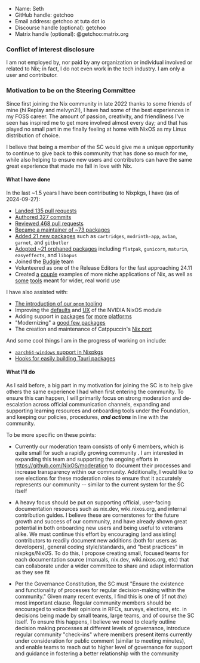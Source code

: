 - Name: Seth
- GitHub handle: getchoo
- Email address: getchoo at tuta dot io
- Discourse handle (optional): getchoo
- Matrix handle (optional): @getchoo:matrix.org

### Conflict of interest disclosure

I am not employed by, nor paid by any organization or individual involved or related to Nix; in fact, I do not even work in the tech industry. I am only a user and contributor.

### Motivation to be on the Steering Committee

Since first joining the Nix community in late 2022 thanks to some friends of mine (hi Replay and melvyn2!), I have had some of the best experiences in my FOSS career. The amount of passion, creativity, and friendliness I've seen has inspired me to get more involved almost every day; and that has played no small part in me finally feeling at home with NixOS as my Linux distribution of choice.

I believe that being a member of the SC would give me a unique opportunity to continue to give back to this community that has done so much for me, while also helping to ensure new users and contributors can have the same great experience that made me fall in love with Nix.

#### What I have done

In the last ~1.5 years I have been contributing to Nixpkgs, I have (as of 2024-09-27):

- [Landed 135 pull requests](https://github.com/NixOS/nixpkgs/pulls?q=is%3Apr+author%3Agetchoo+is%3Amerged+)
- [Authored 327 commits](https://github.com/NixOS/nixpkgs/commits/master/?author=getchoo)
- [Reviewed 468 pull requests](https://github.com/NixOS/nixpkgs/pulls?q=is%3Apr+reviewed-by%3Agetchoo)
- [Became a maintainer of ~73 packages](https://search.nixos.org/packages?channel=unstable&from=0&size=50&buckets=%7B%22package_attr_set%22%3A%5B%5D%2C%22package_license_set%22%3A%5B%5D%2C%22package_maintainers_set%22%3A%5B%22Seth%22%5D%2C%22package_platforms%22%3A%5B%5D%7D&sort=relevance&type=packages&query=+)
- [Added 21 new packages](https://github.com/NixOS/nixpkgs/pulls?q=is%3Apr+author%3Agetchoo+is%3Amerged+init) such as `cartridges`, `modrinth-app`, `av1an`, `garnet`, and `gitbutler`
- [Adopted ~21 orphaned packages](https://github.com/NixOS/nixpkgs/pulls?q=is%3Apr+author%3Agetchoo+is%3Amerged+label%3A%220.kind%3A+package+adoption%22+) including `flatpak`, `gunicorn`, `maturin`, `easyeffects`, and `libopus`
- Joined the [Budgie](https://github.com/NixOS/nixpkgs/blob/51648b2f0bac131d0447a1366e0a6cdafea2b8bf/maintainers/team-list.nix#L100) team
- Volunteered as one of the Release Editors for the fast approaching 24.11
- Created [a](https://github.com/getchoo/nixos-musl-flake) [couple](https://github.com/getchoo/ziggy-with-it) examples of more niche applications of Nix, as well as [some](https://github.com/getchoo/update-npins) [tools](https://github.com/getchoo/procfile-nix) meant for wider, real world use 

I have also assisted with:

- [The introduction of our `pnpm` tooling](https://github.com/NixOS/nixpkgs/pull/290715)
- Improving the [defaults](https://github.com/NixOS/nixpkgs/pull/326369) and [UX](https://github.com/NixOS/nixpkgs/pull/339025) of the NVIDIA NixOS module
- Adding support in [packages](https://github.com/NixOS/nixpkgs/pull/337620) [for](https://github.com/NixOS/nixpkgs/pull/313797) [more](https://github.com/NixOS/nixpkgs/pull/328569) [platforms](https://github.com/NixOS/nixpkgs/pull/246898)
- "Modernizing" a [good few packages](https://github.com/NixOS/nixpkgs/pulls?q=is%3Apr+is%3Amerged+author%3Agetchoo+refactor)
- The creation and maintenance of Catppuccin's [Nix port](https://nix.catppuccin.com)

And some cool things I am in the progress of working on include:

- [`aarch64-windows` support in Nixpkgs](https://github.com/NixOS/nixpkgs/pull/335067)
- [Hooks for easily building Tauri packages](https://github.com/NixOS/nixpkgs/pull/335751)

#### What I'll do

As I said before, a big part in my motivation for joining the SC is to help give others the same experience I had when first entering the community. To ensure this can happen, I will primarily focus on strong moderation and de-escalation across official communication channels, expanding and supporting learning resources and onboarding tools under the Foundation, and keeping our policies, procedures, ***and actions*** in line with the community.

To be more specific on these points:

- Currently our moderation team consists of only 6 members, which is quite small for such a rapidly growing community . I am interested in expanding this team and supporting the ongoing efforts in https://github.com/NixOS/moderation to document their processes and increase transparency within our community. Additionally, I would like to see elections for these moderation roles to ensure that it accurately represents our community -- similar to the current system for the SC itself

- A heavy focus should be put on supporting official, user-facing documentation resources such as nix.dev, wiki.nixos.org, and internal contribution guides. I believe these are cornerstones for the future growth and success of our community, and have already shown great potential in both onboarding new users and being useful to veterans alike. We must continue this effort by encouraging (and assisting) contributors to readily document new additions (both for users as developers), general coding style/standards, and "best practices" in nixpkgs/NixOS. To do this, I propose creating small, focused teams for each documentation source (manuals, nix.dev, wiki.nixos.org, etc) that can collaborate under a wider committee to share and adapt information as they see fit

- Per the Governance Constitution, the SC must "Ensure the existence and functionality of processes for regular decision-making within the community." Given many recent events, I find this is one of (if not *the*) most important clause. Regular community members should be encouraged to voice their opinions in RFCs, surveys, elections, etc. in decisions being made by small teams, large teams, and of course the SC itself. To ensure this happens, I believe we need to clearly outline decision making processes at different levels of governance, introduce regular community "check-ins" where members present items currently under consideration for public comment (similar to meeting minutes), and enable teams to reach out to higher level of governance for support and guidance in fostering a better relationship with the community

